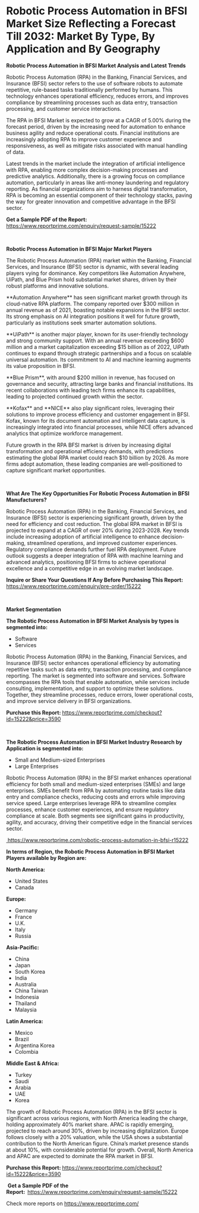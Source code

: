 <p><h1>Robotic Process Automation in BFSI Market Size Reflecting a Forecast Till 2032: Market By Type, By Application and By Geography</h1></p><p><strong>Robotic Process Automation in BFSI Market Analysis and Latest Trends</strong></p>
<p><p>Robotic Process Automation (RPA) in the Banking, Financial Services, and Insurance (BFSI) sector refers to the use of software robots to automate repetitive, rule-based tasks traditionally performed by humans. This technology enhances operational efficiency, reduces errors, and improves compliance by streamlining processes such as data entry, transaction processing, and customer service interactions. </p><p>The RPA in BFSI Market is expected to grow at a CAGR of 5.00% during the forecast period, driven by the increasing need for automation to enhance business agility and reduce operational costs. Financial institutions are increasingly adopting RPA to improve customer experience and responsiveness, as well as mitigate risks associated with manual handling of data. </p><p>Latest trends in the market include the integration of artificial intelligence with RPA, enabling more complex decision-making processes and predictive analytics. Additionally, there is a growing focus on compliance automation, particularly in areas like anti-money laundering and regulatory reporting. As financial organizations aim to harness digital transformation, RPA is becoming an essential component of their technology stacks, paving the way for greater innovation and competitive advantage in the BFSI sector.</p></p>
<p><strong>Get a Sample PDF of the Report:&nbsp;</strong> <a href="https://www.reportprime.com/enquiry/request-sample/15222?utm_campaign=3552&utm_medium=2&utm_source=Github&utm_content=ia&utm_term=20032025&utm_id=robotic-process-automation-in-bfsi">https://www.reportprime.com/enquiry/request-sample/15222</a></p>
<p>&nbsp;</p>
<p><strong>Robotic Process Automation in BFSI Major Market Players</strong></p>
<p><p>The Robotic Process Automation (RPA) market within the Banking, Financial Services, and Insurance (BFSI) sector is dynamic, with several leading players vying for dominance. Key competitors like Automation Anywhere, UiPath, and Blue Prism hold substantial market shares, driven by their robust platforms and innovative solutions.</p><p>**Automation Anywhere** has seen significant market growth through its cloud-native RPA platform. The company reported over $300 million in annual revenue as of 2021, boasting notable expansions in the BFSI sector. Its strong emphasis on AI integration positions it well for future growth, particularly as institutions seek smarter automation solutions.</p><p>**UiPath** is another major player, known for its user-friendly technology and strong community support. With an annual revenue exceeding $600 million and a market capitalization exceeding $15 billion as of 2022, UiPath continues to expand through strategic partnerships and a focus on scalable universal automation. Its commitment to AI and machine learning augments its value proposition in BFSI.</p><p>**Blue Prism**, with around $200 million in revenue, has focused on governance and security, attracting large banks and financial institutions. Its recent collaborations with leading tech firms enhance its capabilities, leading to projected continued growth within the sector.</p><p>**Kofax** and **NICE** also play significant roles, leveraging their solutions to improve process efficiency and customer engagement in BFSI. Kofax, known for its document automation and intelligent data capture, is increasingly integrated into financial processes, while NICE offers advanced analytics that optimize workforce management.</p><p>Future growth in the RPA BFSI market is driven by increasing digital transformation and operational efficiency demands, with predictions estimating the global RPA market could reach $10 billion by 2026. As more firms adopt automation, these leading companies are well-positioned to capture significant market opportunities.</p></p>
<p>&nbsp;</p>
<p><strong>What Are The Key Opportunities For Robotic Process Automation in BFSI Manufacturers?</strong></p>
<p><p>Robotic Process Automation (RPA) in the Banking, Financial Services, and Insurance (BFSI) sector is experiencing significant growth, driven by the need for efficiency and cost reduction. The global RPA market in BFSI is projected to expand at a CAGR of over 20% during 2023-2028. Key trends include increasing adoption of artificial intelligence to enhance decision-making, streamlined operations, and improved customer experiences. Regulatory compliance demands further fuel RPA deployment. Future outlook suggests a deeper integration of RPA with machine learning and advanced analytics, positioning BFSI firms to achieve operational excellence and a competitive edge in an evolving market landscape.</p></p>
<p><strong>Inquire or Share Your Questions If Any Before Purchasing This Report:</strong> <a href="https://www.reportprime.com/enquiry/pre-order/15222?utm_campaign=3552&utm_medium=2&utm_source=Github&utm_content=ia&utm_term=20032025&utm_id=robotic-process-automation-in-bfsi">https://www.reportprime.com/enquiry/pre-order/15222</a></p>
<p>&nbsp;</p>
<p><strong>Market Segmentation</strong></p>
<p><strong>The Robotic Process Automation in BFSI Market Analysis by types is segmented into:</strong></p>
<p><ul><li>Software</li><li>Services</li></ul></p>
<p><p>Robotic Process Automation (RPA) in the Banking, Financial Services, and Insurance (BFSI) sector enhances operational efficiency by automating repetitive tasks such as data entry, transaction processing, and compliance reporting. The market is segmented into software and services. Software encompasses the RPA tools that enable automation, while services include consulting, implementation, and support to optimize these solutions. Together, they streamline processes, reduce errors, lower operational costs, and improve service delivery in BFSI organizations.</p></p>
<p><strong>Purchase this Report:&nbsp;</strong><a href="https://www.reportprime.com/checkout?id=15222&price=3590&utm_campaign=3552&utm_medium=2&utm_source=Github&utm_content=ia&utm_term=20032025&utm_id=robotic-process-automation-in-bfsi">https://www.reportprime.com/checkout?id=15222&price=3590</a></p>
<p>&nbsp;</p>
<p><strong>The Robotic Process Automation in BFSI Market Industry Research by Application is segmented into:</strong></p>
<p><ul><li>Small and Medium-sized Enterprises</li><li>Large Enterprises</li></ul></p>
<p><p>Robotic Process Automation (RPA) in the BFSI market enhances operational efficiency for both small and medium-sized enterprises (SMEs) and large enterprises. SMEs benefit from RPA by automating routine tasks like data entry and compliance checks, reducing costs and errors while improving service speed. Large enterprises leverage RPA to streamline complex processes, enhance customer experiences, and ensure regulatory compliance at scale. Both segments see significant gains in productivity, agility, and accuracy, driving their competitive edge in the financial services sector.</p></p>
<p><a href="https://www.reportprime.com/robotic-process-automation-in-bfsi-r15222?utm_campaign=3552&utm_medium=2&utm_source=Github&utm_content=ia&utm_term=20032025&utm_id=robotic-process-automation-in-bfsi">&nbsp;https://www.reportprime.com/robotic-process-automation-in-bfsi-r15222</a></p>
<p><strong>In terms of Region, the Robotic Process Automation in BFSI Market Players available by Region are:</strong></p>
<p>
    <p> <strong> North America: </strong>
        <ul>
            <li>United States</li>
            <li>Canada</li>
        </ul>
        </p> 
    <p> <strong> Europe: </strong>
        <ul>
            <li>Germany</li>
            <li>France</li>
            <li>U.K.</li>
            <li>Italy</li>
            <li>Russia</li>
        </ul>
        </p> 
    <p> <strong> Asia-Pacific: </strong>
        <ul>
            <li>China</li>
            <li>Japan</li>
            <li>South Korea</li>
            <li>India</li>
            <li>Australia</li>
            <li>China Taiwan</li>
            <li>Indonesia</li>
            <li>Thailand</li>
            <li>Malaysia</li>
        </ul>
        </p> 
    <p> <strong> Latin America: </strong>
        <ul>
            <li>Mexico</li>
            <li>Brazil</li>
            <li>Argentina Korea</li>
            <li>Colombia</li>
        </ul>
        </p> 
    <p> <strong> Middle East & Africa: </strong>
        <ul>
            <li>Turkey</li>
            <li>Saudi</li>
            <li>Arabia</li>
            <li>UAE</li>
            <li>Korea</li>
        </ul>
    </p>
    </p>
<p><p>The growth of Robotic Process Automation (RPA) in the BFSI sector is significant across various regions, with North America leading the charge, holding approximately 40% market share. APAC is rapidly emerging, projected to reach around 30%, driven by increasing digitalization. Europe follows closely with a 20% valuation, while the USA shows a substantial contribution to the North American figure. China’s market presence stands at about 10%, with considerable potential for growth. Overall, North America and APAC are expected to dominate the RPA market in BFSI.</p></p>
<p><strong>Purchase this Report: </strong><a href="https://www.reportprime.com/checkout?id=15222&price=3590&utm_campaign=3552&utm_medium=2&utm_source=Github&utm_content=ia&utm_term=20032025&utm_id=robotic-process-automation-in-bfsi">https://www.reportprime.com/checkout?id=15222&price=3590</a></p>
<p>&nbsp;<strong>Get a Sample PDF of the Report:&nbsp;&nbsp;</strong><a href="https://www.reportprime.com/enquiry/request-sample/15222?utm_campaign=3552&utm_medium=2&utm_source=Github&utm_content=ia&utm_term=20032025&utm_id=robotic-process-automation-in-bfsi">https://www.reportprime.com/enquiry/request-sample/15222</a></p>
<p><strong></strong></p>
<p>Check more reports on <a href="https://www.reportprime.com/?utm_campaign=3552&utm_medium=2&utm_source=Github&utm_content=ia&utm_term=20032025&utm_id=robotic-process-automation-in-bfsi">https://www.reportprime.com/</a></p>